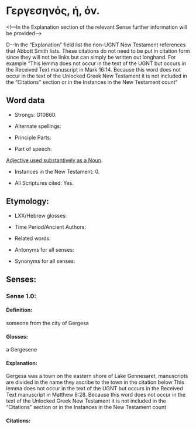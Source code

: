 # Γεργεσηνός, ή, όν.

<!-- Status: S2=NeedsReview -->
<!-- Lexica used for edits: BDAG LN FFM BN  -->
<!-- This lemma does not occur in the UGNT and thus has an Instance count of 0 (zero) for this lexicon -->
<!-- Other Greek texts, such as the Received Text, and other lexica such as Abbott Smith may supply this lemma-->
<!—In the Explanation section of the relevant Sense further information will be provided-->

D--In the “Explanation” field list the non-UGNT New Testament references that Abbott Smith lists. These citations do not need to be put in citation form since they will not be links but can simply be written out longhand. For example “This lemma does not occur in the text of the UGNT but occurs in the Received Text manuscript in Mark 16:14. Because this word does not occur in the text of the Unlocked Greek New Testament it is not included in the “Citations” section or in the Instances in the New Testament count”

## Word data

* Strongs: G10860.

* Alternate spellings:


* Principle Parts: 


* Part of speech: 

[Adjective used substantively as a Noun](http://ugg.readthedocs.io/en/latest/noun_substantive_adj.html).

* Instances in the New Testament: 0.

* All Scriptures cited: Yes.

## Etymology: 


* LXX/Hebrew glosses: 


* Time Period/Ancient Authors: 


* Related words: 

* Antonyms for all senses:

* Synonyms for all senses: 


## Senses: 


### Sense  1.0: 

#### Definition: 

someone from the city of Gergesa

#### Glosses: 

a Gergesene

#### Explanation: 

Gergesa was a town on the eastern shore of Lake Gennesaret, manuscripts are divided in the name they ascribe to the town in the citation below
This lemma does not occur in the text of the UGNT but occurs in the Received Text manuscript in Matthew 8:28. Because this word does not occur in the text of the Unlocked Greek New Testament it is not included in the “Citations” section or in the Instances in the New Testament count


#### Citations: 
 